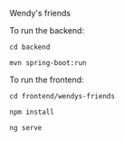 Wendy's friends

To run the backend:

`cd backend`

`mvn spring-boot:run`

To run the frontend:

`cd frontend/wendys-friends`

`npm install`

`ng serve`
